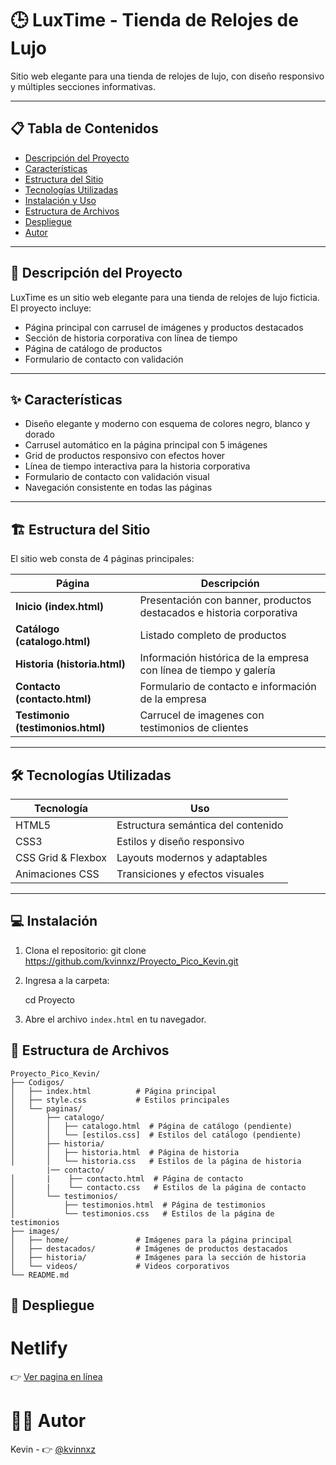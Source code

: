 # 🕒 LuxTime - Tienda de Relojes de Lujo

Sitio web elegante para una tienda de relojes de lujo, con diseño responsivo y múltiples secciones informativas.

---

## 📋 Tabla de Contenidos

- [Descripción del Proyecto](#-descripción-del-proyecto)  
- [Características](#-características)  
- [Estructura del Sitio](#️-estructura-del-sitio)  
- [Tecnologías Utilizadas](#️-tecnologías-utilizadas)  
- [Instalación y Uso](#-instalación-y-uso)  
- [Estructura de Archivos](#-estructura-de-archivos)   
- [Despliegue](#-despliegue)  
- [Autor](#-autor)  

---

## 📖 Descripción del Proyecto

LuxTime es un sitio web elegante para una tienda de relojes de lujo ficticia. El proyecto incluye:

- Página principal con carrusel de imágenes y productos destacados  
- Sección de historia corporativa con línea de tiempo  
- Página de catálogo de productos  
- Formulario de contacto con validación  
---

## ✨ Características

- Diseño elegante y moderno con esquema de colores negro, blanco y dorado  
- Carrusel automático en la página principal con 5 imágenes  
- Grid de productos responsivo con efectos hover  
- Línea de tiempo interactiva para la historia corporativa  
- Formulario de contacto con validación visual  
- Navegación consistente en todas las páginas
---

## 🏗️ Estructura del Sitio

El sitio web consta de 4 páginas principales:

| Página | Descripción |
|--------|------------|
| **Inicio (index.html)** | Presentación con banner, productos destacados e historia corporativa |
| **Catálogo (catalogo.html)** | Listado completo de productos |
| **Historia (historia.html)** | Información histórica de la empresa con línea de tiempo y galería |
| **Contacto (contacto.html)** | Formulario de contacto e información de la empresa |
| **Testimonio (testimonios.html)** | Carrucel de imagenes con testimonios de clientes |
---

## 🛠️ Tecnologías Utilizadas

| Tecnología | Uso |
|------------|-----|
| HTML5 | Estructura semántica del contenido |
| CSS3 | Estilos y diseño responsivo |
| CSS Grid & Flexbox | Layouts modernos y adaptables |
| Animaciones CSS | Transiciones y efectos visuales |
---

## 💻 Instalación 

1. Clona el repositorio:
git clone https://github.com/kvinnxz/Proyecto_Pico_Kevin.git
2. Ingresa a la carpeta:
  
   cd Proyecto
   
3. Abre el archivo `index.html` en tu navegador.

## 📁 Estructura de Archivos
    Proyecto_Pico_Kevin/
    ├── Codigos/
    │   ├── index.html          # Página principal
    │   ├── style.css           # Estilos principales
    │   └── paginas/
    │       ├── catalogo/
    │       │   ├── catalogo.html  # Página de catálogo (pendiente)
    │       │   └── [estilos.css]  # Estilos del catálogo (pendiente)
    │       ├── historia/
    │       │   ├── historia.html  # Página de historia
    │       │   └── historia.css   # Estilos de la página de historia
            |── contacto/
    │       |    ├── contacto.html  # Página de contacto
    │       |    └── contacto.css   # Estilos de la página de contacto
    │       └── testimonios/
    │           ├── testimonios.html  # Página de testimonios
    │           └── testimonios.css   # Estilos de la página de testimonios
    ├── images/
    │   ├── home/               # Imágenes para la página principal
    │   ├── destacados/         # Imágenes de productos destacados
    │   ├── historia/           # Imágenes para la sección de historia
    │   └── videos/             # Videos corporativos
    └── README.md               


## 🚀 Despliegue

# Netlify
👉 [Ver pagina en línea](https://loquacious-pavlova-ee6147.netlify.app/)

# 👨‍💻 Autor
Kevin - 👉 [@kvinnxz](https://github.com/kvinnxz/)

